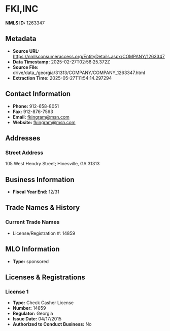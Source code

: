 # FKI,INC

**NMLS ID:** 1263347

## Metadata
- **Source URL:** https://nmlsconsumeraccess.org/EntityDetails.aspx/COMPANY/1263347
- **Data Timestamp:** 2025-02-27T02:58:25.372Z
- **Source File:** drive/data_/georgia/31313/COMPANY/COMPANY_1263347.html
- **Extraction Time:** 2025-05-27T11:54:14.297294

## Contact Information
- **Phone:** 912-658-8051
- **Fax:** 912-876-7563
- **Email:** fkingram@msn.com
- **Website:** fkingram@msn.com

## Addresses
### Street Address
105 West Hendry Street; Hinesville, GA 31313

## Business Information
- **Fiscal Year End:** 12/31

## Trade Names & History
### Current Trade Names
- License/Registration #: 14859

## MLO Information
- **Type:** sponsored

## Licenses & Registrations

### License 1
- **Type:** Check Casher License
- **Number:** 14859
- **Regulator:** Georgia
- **Issue Date:** 04/17/2015
- **Authorized to Conduct Business:** No

